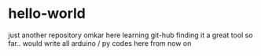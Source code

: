 hello-world
===========

just another repository
omkar here learning git-hub finding it a great tool so far.. would write all arduino / py codes here from now on
